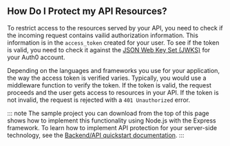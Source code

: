 ## How Do I Protect my API Resources?

To restrict access to the resources served by your API, you need to check if the incoming request contains vailid authorization information. 
This information is in the `access_token` created for your user. To see if the token is valid, you need to check it against the [JSON Web Key Set (JWKS)](https://auth0.com/blog/navigating-rs256-and-jwks/) for your Auth0 account.

Depending on the languages and frameworks you use for your application, the way the access token is verified varies. Typically, you would use a middleware function to verify the token. If the token is valid, the request proceeds and the user gets access to resources in your API. If the token is not invalid, the request is rejected with a `401 Unauthorized` error. 

::: note
The sample project you can download from the top of this page shows how to implement this functionality using Node.js with the Express framework. 
To learn how to implement API protection for your server-side technology, see the [Backend/API quickstart documentation](/quickstart/backend).
:::